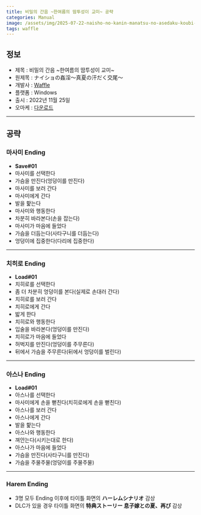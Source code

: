 ```yaml
---
title: 비밀의 간음 ~한여름의 땀투성이 교미~ 공략
categories: Manual
image: /assets/img/2025-07-22-naisho-no-kanin-manatsu-no-asedaku-koubi-1.jpg
tags: waffle
---
```


## 정보

* 제목 : 비밀의 간음 ~한여름의 땀투성이 교미~
* 원제목 : ナイショの姦淫～真夏の汗だく交尾～
* 개발사 : [Waffle](/tags/waffle)
* 플랫폼 : Windows
* 출시 : 2022년 11월 25일
* 오마케 : [다운로드](/assets/omake/naisho-no-kanin-manatsu-no-asedaku-koubi.zip)

---

## 공략

### 마사미 Ending

* **Save#01**
* 마사미를 선택한다
* 가슴을 만진다(엉덩이를 만진다)
* 마사미를 보러 간다
* 마사미에게 간다
* 발을 핥는다
* 마사미와 행동한다
* 차분히 바라본다(손을 잡는다)
* 마사미가 마음에 들었다
* 가슴을 더듬는다(사타구니를 더듬는다)
* 엉덩이에 집중한다(다리에 집중한다)

---

### 치히로 Ending

* **Load#01**
* 치히로를 선택한다
* 좀 더 차분히 엉덩이를 본다(실제로 손대러 간다)
* 치히로를 보러 간다
* 치히로에게 간다
* 밟게 한다
* 치히로와 행동한다
* 입술을 바라본다(엉덩이를 만진다)
* 치히로가 마음에 들었다
* 허벅지를 만진다(엉덩이를 주무른다)
* 뒤에서 가슴을 주무른다(뒤에서 엉덩이를 벌린다)

---

### 아스나 Ending

* **Load#01**
* 아스나를 선택한다
* 마사미에게 손을 뻗친다(치히로에게 손을 뻗친다)
* 아스나를 보러 간다
* 아스나에게 간다
* 발을 핥는다
* 아스나와 행동한다
* 껴안는다(시키는대로 한다)
* 아스나가 마음에 들었다
* 가슴을 만진다(사타구니를 만진다)
* 가슴을 주물주물(엉덩이를 주물주물)

---

### Harem Ending

* 3명 모두 Ending 이후에 타이틀 화면의 **ハーレムシナリオ** 감상
* DLC가 있을 경우 타이틀 화면의 **特典ストーリー 息子嫁との夏、再び** 감상
